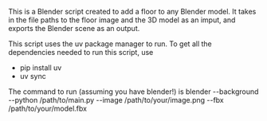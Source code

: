 This is a Blender script created to add a floor to any Blender model. It takes in the file paths to the floor image and the 3D model as an imput, and exports the Blender scene as an output.

This script uses the uv package manager to run. To get all the dependencies needed to run this script, use
- pip install uv
- uv sync

The command to run (assuming you have blender!) is
blender --background --python /path/to/main.py --image /path/to/your/image.png --fbx /path/to/your/model.fbx


